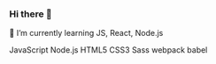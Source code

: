 ### Hi there 👋
🌱 I’m currently learning JS, React, Node.js

<!--
**AleksandrNebesnyi/AleksandrNebesnyi** is a ✨ _special_ ✨ repository because its `README.md` (this file) appears on your GitHub profile.

Here are some ideas to get you started:

- 🔭 I’m currently working on ...
- 🌱 I’m currently learning ...
- 👯 I’m looking to collaborate on ...
- 🤔 I’m looking for help with ...
- 💬 Ask me about ...
- 📫 How to reach me: ...
- 😄 Pronouns: ...
- ⚡ Fun fact: ...
-->
<!-- telescope I’m currently working on my pet-projects -->
<!-- seedling I’m currently learning JS, React, Node.js -->
<!-- dancers I want to cooperate with an initiative team. Or ready to join an opensourse project. -->
<!-- thinking I’m looking for help with new technologies for me. -->
<!-- speech_balloon Ask me about anything. And if I can help you, I do it. -->
JavaScript
Node.js
HTML5
CSS3
Sass
webpack
babel
